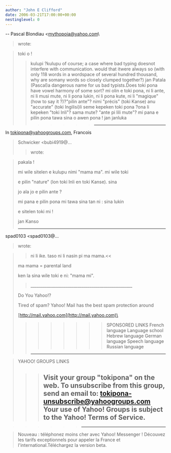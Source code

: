 ```yaml
---
author: "John E Clifford"
date: 2006-03-21T17:00:00+00:00
nestinglevel: 0
---
```

\--
 Pascal Blondiau <[mythopoia@yahoo.com](mailto://mythopoia@yahoo.com)\
> wrote:

> toki o !
>> kulupi ?kulupu of course; a case where bad typing doesnot interfere with communication. would that itwere always so (with only 118 words in a wordspace of several hundred thousand, why are somany words so closely clumped together?)
> jan Patala
> (Pascal)a dangerous name for us bad typists.Does toki pona have vowel harmony of some sort?
> mi olin e toki pona, ni li ante, ni li musi
> mute, ni li pona lukin,
> ni li pona kute, ni li "magique" (how to say it
> ?)?"pilin ante"?
> nimi "précis" (toki Kanse) anu "accurate" (toki
> Ingilisi)li seme
> kepeken toki pona ?ona li kepeken "toki Inli"? sama mute? "ante pi lili mute"?
> mi pana e pilin pona tawa sina
>> o awen pona !
>> jan janluka
>>>>>>> ---
 In [tokipona@yahoogroups.com](mailto://tokipona@yahoogroups.com), Francois
> Schwicker <bubi4919@...
>> wrote:

> 
>> 
> pakala !
> 
>> 
> mi wile sitelen e kulupu nimi "mama ma". mi
> wile toki
> 
> e pilin "nature" (lon toki Inli en toki
> Kanse). sina
> 
> jo ala jo e pilin ante ?
> 
>> 
> mi pana e pilin pona mi tawa sina tan ni :
> sina lukin
> 
> e sitelen toki mi !
> 
>> 
> jan Kanso
> 
>> 
> ---
 spad0103 <spad0103@...
> wrote:

> 
>> 
>> 
> 
> 
>> ni li ike. taso ni li nasin pi ma
> mama.<<
> 
> 
> ma mama = parental land
> 
> 
> ken la sina wile toki e ni: "mama mi".
> 
> 
>> 
> 
>> 
> 
>> 
> 
>> 
>> 
>> 
>>\_\_\_\_\_\_\_\_\_\_\_\_\_\_\_\_\_\_\_\_\_\_\_\_\_\_\_\_\_\_\_\_\_\_\_\_\_\_\_\_\_\_\_\_\_\_\_\_\_\_
> 
> Do You Yahoo!?
> 
> Tired of spam? Yahoo! Mail has the best spam
> protection around
> 
> [http://mail.yahoo.com](http://mail.yahoo.com)\
> 
>>>>>>>> SPONSORED LINKS
> French language Language school
> Hebrew language German language Speech
> language Russian language
>> ---------------------------------

> YAHOO! GROUPS LINKS
>>> Visit your group "tokipona" on the web.
>> To unsubscribe from this group, send an
> email to:
> [tokipona-unsubscribe@yahoogroups.com](mailto://tokipona-unsubscribe@yahoogroups.com)\
>> Your use of Yahoo! Groups is subject to the
> Yahoo! Terms of Service.
>>> ---------------------------------

>>>>>> ---------------------------------

> Nouveau : téléphonez moins cher avec Yahoo!
> Messenger ! Découvez les tarifs exceptionnels
> pour appeler la France et
> l'international.Téléchargez la version beta.